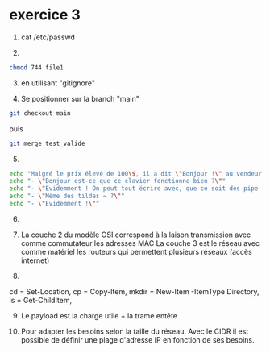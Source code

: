 # exercice 3

1. cat /etc/passwd

2. 
```bash
chmod 744 file1
```
3. en utilisant "gitignore"


4. Se positionner sur la branch "main" 
```bash
git checkout main
```
puis
```bash
git merge test_valide
```

5. 
```bash
echo "Malgré le prix élevé de 100\$, il a dit \"Bonjour !\" au vendeur :"
echo "- \"Bonjour est-ce que ce clavier fonctionne bien ?\""
echo "- \"Evidemment ! On peut tout écrire avec, que ce soit des pipe | ou bien des backslash \\\\ !\""
echo "- \"Même des tildes ~ ?\""
echo "- \"Evidemment !\""
```
6. 

7. La couche 2 du modèle OSI correspond à la laison transmission avec comme commutateur les adresses MAC
   La couche 3 est le réseau avec comme matériel les routeurs qui permettent plusieurs réseaux (accès internet)

8. 

cd = Set-Location,
cp = Copy-Item,
mkdir = New-Item -ItemType Directory,
ls = Get-ChildItem,
  
9. Le payload est la charge utile + la trame entête 

10. Pour adapter les besoins selon la taille du réseau. Avec le CIDR il est possible de définir une plage d'adresse IP en fonction de ses besoins.
